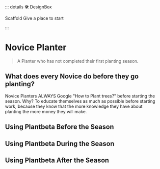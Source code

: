 ::: details 🛠 DesignBox

Scaffold
Give a place to start

:::

# Novice Planter

> A Planter who has not completed their first planting season.

## What does every Novice do before they go planting?

Novice Planters ALWAYS Google "How to Plant trees?" before starting the season. Why? To educate themselves as much as possible before starting work, because they know that the more knowledge they have about planting the more money they will make.

## Using Plantbeta Before the Season

## Using Plantbeta During the Season

## Using Plantbeta After the Season